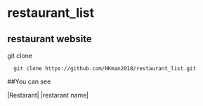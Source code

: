 # restaurant_list

## restaurant website

git clone
    
      git clone https://github.com/HKman2018/restaurant_list.git
##You can see

|Restarant|
|restarant name|
